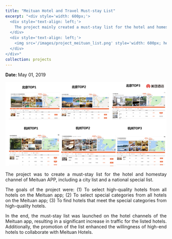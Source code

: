 ```yaml
---
title: "Meituan Hotel and Travel Must-stay List"
excerpt: "<div style='width: 600px;'>
  <div style='text-align: left;'> 
    The project mainly created a must-stay list for the hotel and homestay channel of Meituan APP, including a city list and a national special list.
  </div>
  <div style='text-align: left;'>
    <img src='/images/project_meituan_list.png' style='width: 600px; height: auto; display: block;' alt='must-stay list'>
  </div>
</div>"
collection: projects
---
```


<p class="page__date">
  <strong>
    <i class="fa fa-fw fa-calendar" aria-hidden="true"></i> 
    Date:
  </strong> 
  <time datetime="2019-05-01">
    May 01, 2019
  </time>
</p>

<img src='/images/project_meituan_list.png' style='width: 800px; height: auto;'>

<p style="text-align: justify;">The project was to create a must-stay list for the hotel and homestay channel of Meituan APP, including a city list and a national special list.</p>


<p style="text-align: justify;">The goals of the project were:
(1) To select high-quality hotels from all hotels on the Meituan app;
(2) To select special categories from all hotels on the Meituan app;
(3) To find hotels that meet the special categories from high-quality hotels.</p>


<p style="text-align: justify;">In the end, the must-stay list was launched on the hotel channels of the Meituan app, resulting in a significant increase in traffic for the listed hotels. Additionally, the promotion of the list enhanced the willingness of high-end hotels to collaborate with Meituan Hotels.</p>



